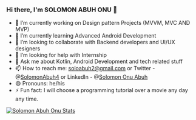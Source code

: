 ### Hi there, I'm SOLOMON ABUH ONU 👋

- 🔭 I’m currently working on Design pattern Projects (MVVM, MVC AND MVP)
- 🌱 I’m currently learning Advanced Android Development
- 👯 I’m looking to collaborate with Backend developers and UI/UX designers
- 🤔 I’m looking for help with Internship
- 💬 Ask me about Kotlin, Android Development and tech related stuff 
- 📫 How to reach me: soloabuh2@gmail.com or Twitter - @[SolomonAbuh4](https://twitter.com/SolomonAbuh4) or LinkedIn - @[Solomon Onu Abuh ](https://www.linkedin.com/in/solomon-abuh/)
- 😄 Pronouns: he/his
- ⚡ Fun fact: I will choose a programming tutorial over a movie any day any time.

[![Solomon Abuh Onu Stats](https://github-readme-stats.vercel.app/api?username=SolomonAbuh&show_icons=true&theme=omni)](https://github.com/SolomonAbuh/github-readme-stats )
